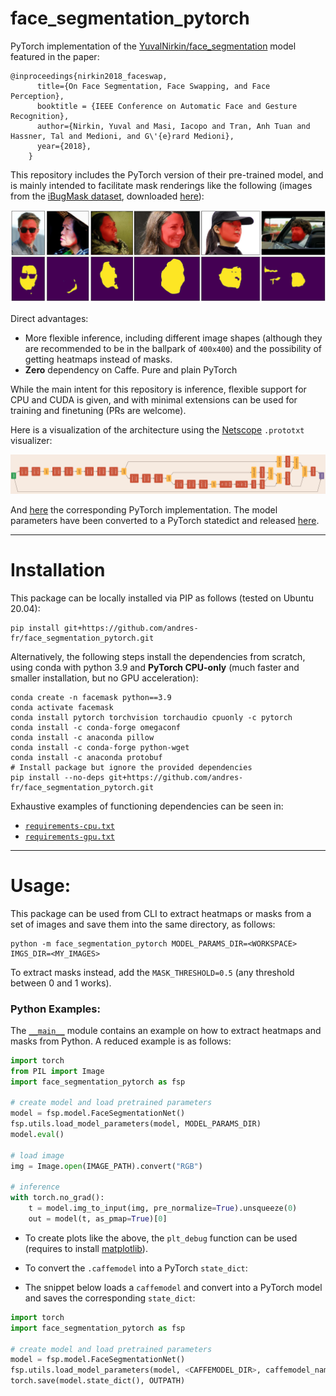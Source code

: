 # face_segmentation_pytorch


PyTorch implementation of the [YuvalNirkin/face_segmentation](https://github.com/YuvalNirkin/face_segmentation) model featured in the paper:

```
@inproceedings{nirkin2018_faceswap,
      title={On Face Segmentation, Face Swapping, and Face Perception},
      booktitle = {IEEE Conference on Automatic Face and Gesture Recognition},
      author={Nirkin, Yuval and Masi, Iacopo and Tran, Anh Tuan and Hassner, Tal and Medioni, and G\'{e}rard Medioni},
      year={2018},
    }
```

This repository includes the PyTorch version of their pre-trained model, and is mainly intended to facilitate mask renderings like the following (images from the [iBugMask dataset](https://ibug.doc.ic.ac.uk/resources/ibugmask/), downloaded [here](https://github.com/hhj1897/face_parsing#ibugmask-dataset)):

![gallery](assets/gallery.jpg)


Direct advantages:
* More flexible inference, including different image shapes (although they are recommended to be in the ballpark of `400x400`) and the possibility of getting heatmaps instead of masks.
* **Zero** dependency on Caffe. Pure and plain PyTorch

While the main intent for this repository is inference, flexible support for CPU and CUDA is given, and with minimal extensions can be used for training and finetuning (PRs are welcome).

Here is a visualization of the architecture using the [Netscope](https://ethereon.github.io/netscope/quickstart.html) `.prototxt` visualizer:

![network diagram](assets/net_diagram.png)

And [here](face_segmentation_pytorch/model.py) the corresponding PyTorch implementation.
The model parameters have been converted to a PyTorch statedict and released [here](https://github.com/andres-fr/face_segmentation_pytorch/releases).


-----------------------------------------------

# Installation

This package can be locally installed via PIP as follows (tested on Ubuntu 20.04):

```
pip install git+https://github.com/andres-fr/face_segmentation_pytorch.git
```

Alternatively, the following steps install the dependencies from scratch, using conda with python 3.9 and **PyTorch CPU-only** (much faster and smaller installation, but no GPU acceleration):

```
conda create -n facemask python==3.9
conda activate facemask
conda install pytorch torchvision torchaudio cpuonly -c pytorch
conda install -c conda-forge omegaconf
conda install -c anaconda pillow
conda install -c conda-forge python-wget
conda install -c anaconda protobuf
# Install package but ignore the provided dependencies
pip install --no-deps git+https://github.com/andres-fr/face_segmentation_pytorch.git
```

Exhaustive examples of functioning dependencies can be seen in:
* [`requirements-cpu.txt`](requirements-cpu.txt)
* [`requirements-gpu.txt`](requirements-gpu.txt)


-----------------------------------------------

# Usage:

This package can be used from CLI to extract heatmaps or masks from a set of images and save them into the same directory, as follows:

```
python -m face_segmentation_pytorch MODEL_PARAMS_DIR=<WORKSPACE> IMGS_DIR=<MY_IMAGES>
```

To extract masks instead, add the `MASK_THRESHOLD=0.5` (any threshold between 0 and 1 works).


### Python Examples:

The [`__main__`](face_segmentation_pytorch/__main__.py) module contains an example on how to extract heatmaps and masks from Python. A reduced example is as follows:

```python
import torch
from PIL import Image
import face_segmentation_pytorch as fsp

# create model and load pretrained parameters
model = fsp.model.FaceSegmentationNet()
fsp.utils.load_model_parameters(model, MODEL_PARAMS_DIR)
model.eval()

# load image
img = Image.open(IMAGE_PATH).convert("RGB")

# inference
with torch.no_grad():
    t = model.img_to_input(img, pre_normalize=True).unsqueeze(0)
    out = model(t, as_pmap=True)[0]
```


* To create plots like the above, the `plt_debug` function can be used (requires to install [matplotlib](https://matplotlib.org/)).

* To convert the `.caffemodel` into a PyTorch `state_dict`:

* The snippet below loads a `caffemodel` and convert into a PyTorch model and saves the corresponding `state_dict`:


```python
import torch
import face_segmentation_pytorch as fsp

# create model and load pretrained parameters
model = fsp.model.FaceSegmentationNet()
fsp.utils.load_model_parameters(model, <CAFFEMODEL_DIR>, caffemodel_name=<CAFFEMODEL_NAME>)
torch.save(model.state_dict(), OUTPATH)
```

